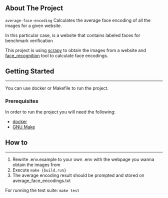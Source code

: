 <!-- ABOUT THE PROJECT -->
## About The Project
`average-face-encoding` Calculates the average face encoding of all the images
for a given website.

In this particular case, is a website that contains labeled faces for benchmark verification

This project is using [scrapy](https://scrapy.org/) to obtain the images from
a website and [face_recognition](https://github.com/ageitgey/face_recognition/)
tool to calculate face encodings.

<!-- GETTING STARTED -->
## Getting Started
***
You can use docker or Makefile to run the project.
### Prerequisites
In order to run the project you will need the following:
* [docker](https://docs.docker.com/engine/install/)
* [GNU Make](https://www.gnu.org/software/make/)

## How to
***
1. Rewrite .env.example to your own .env with the webpage you wanna obtain the
images from
2. Execute ```make {build,run}```
3. The average encoding result should be prompted and stored on average_face_encodings.txt

For running the test suite:
```make test```
